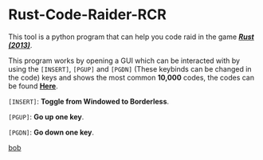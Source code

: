 # Rust-Code-Raider-RCR

This tool is a python program that can help you code raid in the game ***[Rust (2013)](https://rust.facepunch.com/)***.

This program works by opening a GUI which can be interacted with by using the `[INSERT]`, `[PGUP]` and `[PGDN]` (These keybinds can be changed in the code) keys and shows the most common **10,000** codes, the codes can be found **[Here](https://rusttips.com/top-10000-rust-door-lock-codes/)**.

`[INSERT]`: **Toggle from Windowed to Borderless**.

`[PGUP]`: **Go up one key**.

`[PGDN]`: **Go down one key**.



[bob](https://github.com/ShortCoolGuy000/Rust-Code-Raider-RCR/blob/main/Images/Bordered.PNG)
